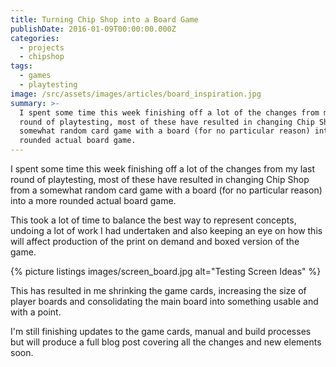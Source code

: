 ```yaml
---
title: Turning Chip Shop into a Board Game
publishDate: 2016-01-09T00:00:00.000Z
categories:
  - projects
  - chipshop
tags:
  - games
  - playtesting
image: /src/assets/images/articles/board_inspiration.jpg
summary: >-
  I spent some time this week finishing off a lot of the changes from my last
  round of playtesting, most of these have resulted in changing Chip Shop from a
  somewhat random card game with a board (for no particular reason) into a more
  rounded actual board game.
---
```


I spent some time this week finishing off a lot of the changes from my last round of playtesting, most of these have resulted in changing Chip Shop from a somewhat random card game with a board (for no particular reason) into a more rounded actual board game.

This took a lot of time to balance the best way to represent concepts, undoing a lot of work I had undertaken and also keeping an eye on how this will affect production of the print on demand and boxed version of the game.

{% picture listings images/screen_board.jpg alt="Testing Screen Ideas" %}

This has resulted in me shrinking the game cards, increasing the size of player boards and consolidating the main board into something usable and with a point.

I'm still finishing updates to the game cards, manual and build processes but will produce a full blog post covering all the changes and new elements soon.
